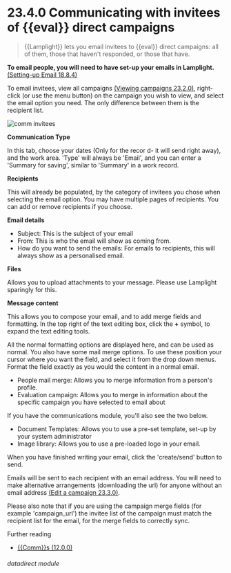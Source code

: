# 23.4.0    Communicating with invitees of {{eval}} direct campaigns

> {{Lamplight}} lets you email invitees to {{eval}} direct campaigns: all of them, those that haven't responded, or those that have. 

**To email people, you will need to have set-up your emails in Lamplight.** [(Setting-up Email 18.8.4)](/help/index/v/{{version}}/p/18.8.4)

To email invitees, view all campaigns [(Viewing campaigns 23.2.0)](/help/index/v/{{version}}/p/23.2.0), right-click (or use the menu button) on the campaign you wish to view, and select the email option you need. The only difference between them is the recipient list.

![comm invitees]({{imgpath}}210a.png)

__Communication Type__

In this tab, choose your dates (Only for the recor d- it will send right away), and the work area.  'Type' will always be 'Email', and you can enter a 'Summary for saving', similar to 'Summary' in a work record.

__Recipients__

This will already be populated, by the category of invitees you chose when selecting the email option.  You may have multiple pages of recipients.  You can add or remove recipients if you choose.

__Email details__

* Subject: This is the subject of your email
* From: This is who the email will show as coming from.
* How do you want to send the emails: For emails to recipients, this will always show as a personalised email.

__Files__

Allows you to upload attachments to your message.  Please use Lamplight sparingly for this.

__Message content__

This allows you to compose your email, and to add merge fields and formatting.  In the top right of the text editing box, click the **+** symbol, to expand the text editing tools.

All the normal formatting options are displayed here, and can be used as normal.  You also have some mail merge options.  To use these position your cursor where you want the field, and select it from the drop down menus.  Format the field exactly as you would the content in a normal email.

* People mail merge:  Allows you to merge information from a person's profile.
* Evaluation campaign: Allows you to merge in information about the specific campaign you have selected to email about

If you have the communications module, you'll also see the two below.

* Document Templates: Allows you to use  a pre-set template, set-up by your system administrator
* Image library: Allows you to use a pre-loaded logo in your email.

When you have finished writing your email, click the 'create/send' button to send.

Emails will be sent to each recipient with an email address. You will need to make alternative arrangements (downloading the url) for anyone without an email address [(Edit a campaign 23.3.0)](/help/index/v/{{version}}/p/23.3.0). 

Please also note that if you are using the campaign merge fields (for example 'campaign_url') the invitee list of the campaign must match the recipient list for the email, for the merge fields to correctly sync. 

Further reading
* [{{Comm}}s (12.0.0)](/help/index/v/{{version}}/p/12.0.0)

###### datadirect module

